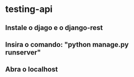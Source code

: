 # testing-api
## Instale o djago e o django-rest
## Insira o comando: "python manage.py runserver"
## Abra o localhost

